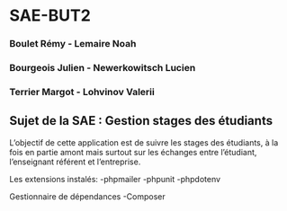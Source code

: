 # SAE-BUT2

### Boulet Rémy - Lemaire Noah
### Bourgeois Julien - Newerkowitsch Lucien
### Terrier Margot - Lohvinov Valerii



## Sujet de la SAE : Gestion stages des étudiants

L’objectif de cette application est de suivre les stages des étudiants,
à la fois en partie amont mais surtout sur les échanges entre
l’étudiant, l’enseignant référent et l’entreprise.

Les extensions instalés:
-phpmailer
-phpunit
-phpdotenv

Gestionnaire de dépendances
-Composer




